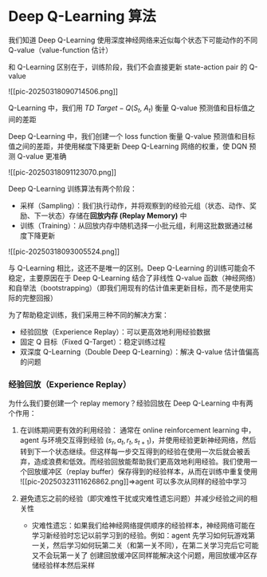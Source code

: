 # Deep Q-Learning 算法

我们知道 Deep Q-Learning 使用深度神经网络来近似每个状态下可能动作的不同 Q-value（value-function 估计）

和 Q-Learning 区别在于，训练阶段，我们不会直接更新 state-action pair 的 Q-value

![[pic-20250318090714506.png]]

Q-Learning 中，我们用 $TD \ Target - Q\left(S_{t},\ A_{t}\right)$ 衡量 Q-value 预测值和目标值之间的差距

Deep Q-Learning 中，我们创建一个 loss function 衡量 Q-value 预测值和目标值之间的差距，并使用梯度下降更新 Deep Q-Learning 网络的权重，使 DQN 预测 Q-value 更准确

![[pic-20250318091123070.png]]

Deep Q-Learning 训练算法有两个阶段：
- 采样（Sampling）：我们执行动作，并将观察到的经验元组（状态、动作、奖励、下一状态）存储在**回放内存 (Replay Memory)** 中
- 训练（Training）：从回放内存中随机选择一小批元组，利用这批数据通过梯度下降更新

![[pic-20250318093005524.png]]

与 Q-Learning 相比，这还不是唯一的区别。Deep Q-Learning 的训练可能会不稳定，主要原因在于 Deep Q-Learning 结合了非线性 Q-value 函数（神经网络）和自举法（bootstrapping）（即我们用现有的估计值来更新目标，而不是使用实际的完整回报）

为了帮助稳定训练，我们采用三种不同的解决方案：
- 经验回放（Experience Replay）：可以更高效地利用经验数据
- 固定 Q 目标（Fixed Q-Target）：稳定训练过程
- 双深度 Q-Learning（Double Deep Q-Learning）：解决 Q-value 估计值偏高的问题

### 经验回放（Experience Replay）

为什么我们要创建一个 replay memory？经验回放在 Deep Q-Learning 中有两个作用：

1. 在训练期间更有效的利用经验：
	通常在 online reinforcement learning 中，agent 与环境交互得到经验 $\left(s_r, a_t, r_t, s_{t+1}\right)$，并使用经验更新神经网络，然后转到下一个状态继续。但这样每一步交互得到的经验在使用一次后就会被丢弃，造成浪费和低效。而经验回放能帮助我们更高效地利用经验。我们使用一个回放缓冲区（replay buffer）保存得到的经验样本，从而在训练中重复使用
	![[pic-20250323111626862.png]]⇒agent 可以多次从同样的经验中学习

2. 避免遗忘之前的经验（即灾难性干扰或灾难性遗忘问题）并减少经验之间的相关性
   - 灾难性遗忘：如果我们给神经网络提供顺序的经验样本，神经网络可能在学习新经验时忘记以前学习到的经验。例如：agent 先学习如何玩游戏第一关，然后学习如何玩第二关（和第一关不同），在第二关学习完后它可能又不会玩第一关了
    创建回放缓冲区同样能解决这个问题，用回放缓冲区存储经验样本然后采样